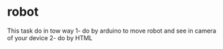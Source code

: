 # robot
This task do in tow way 1- do by arduino to move robot and see in camera of your device 2- do by HTML
